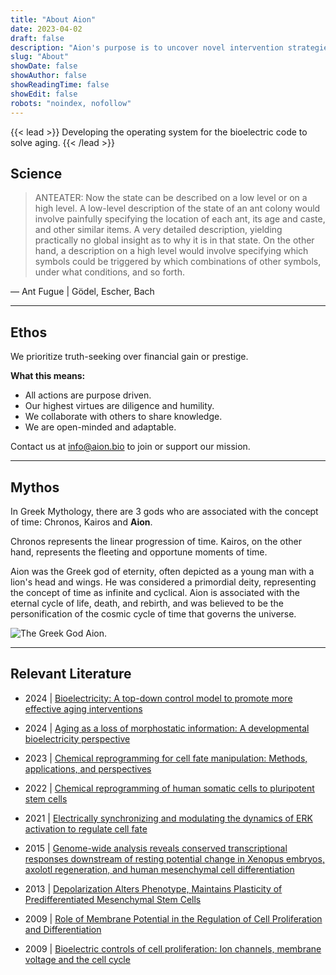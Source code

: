 ```yaml
---
title: "About Aion"
date: 2023-04-02
draft: false
description: "Aion's purpose is to uncover novel intervention strategies targeting aging."
slug: "About"
showDate: false
showAuthor: false
showReadingTime: false
showEdit: false
robots: "noindex, nofollow"
---
```

{{< lead >}}
Developing the operating system for the bioelectric code to solve aging. 
{{< /lead >}}

## Science
> ANTEATER: Now the state can be described on a low level or on a high level. A low-level description of the state of an ant colony would involve painfully specifying the location of each ant, its age and caste, and other similar items. A very detailed description, yielding practically no global insight as to why it is in that state. On the other hand, a description on a high level would involve specifying which symbols could be triggered by which combinations of other symbols, under what conditions, and so forth. 

— Ant Fugue | Gödel, Escher, Bach

---
## Ethos

We prioritize truth-seeking over financial gain or prestige. 

**What this means:**
- All actions are purpose driven.
- Our highest virtues are diligence and humility.
- We collaborate with others to share knowledge.
- We are open-minded and adaptable.

Contact us at [info@aion.bio](mailto:info@aion.bio) to join or support our mission.

---

## Mythos

In Greek Mythology, there are 3 gods who are associated with the concept of time: Chronos, Kairos and **Aion**.

Chronos represents the linear progression of time. Kairos, on the other hand, represents the fleeting and opportune moments of time. 

Aion was the Greek god of eternity, often depicted as a young man with a lion's head and wings. He was considered a primordial deity, representing the concept of time as infinite and cyclical. Aion is associated with the eternal cycle of life, death, and rebirth, and was believed to be the personification of the cosmic cycle of time that governs the universe.

![The Greek God Aion.](/img/aion.jpeg)

---
## Relevant Literature

- 2024 | [Bioelectricity: A top-down control model to promote more effective aging interventions](https://drive.google.com/file/d/13bCAZsQPSwiZvgVpCuxW28l4hnqQEu23/view?usp=sharing)

- 2024 | [Aging as a loss of morphostatic information: A developmental
bioelectricity perspective](https://drive.google.com/file/d/1-0KKGW4zt8ZRph84frEX-O_HaDTFz6RM/view?usp=sharing)

- 2023 | [Chemical reprogramming for cell fate manipulation:
Methods, applications, and perspectives](https://drive.google.com/file/d/1zfqD9Hi8XE82DCSXJVs01PFYjb2S6De5/view?usp=sharing)

- 2022 | [Chemical reprogramming of human somatic
cells to pluripotent stem cells](https://drive.google.com/file/d/1xtrr4LBPLZoOApBRwh8AIEIAsR2BFYYM/view?usp=sharing)

- 2021 | [Electrically synchronizing and modulating the
dynamics of ERK activation to regulate cell fate](https://drive.google.com/file/d/1l7q7tshFeUcBUW1xuF4Vzvhmqc3rFA06/view?usp=sharing)

- 2015 | [Genome-wide analysis reveals conserved transcriptional
responses downstream of resting potential change in
Xenopus embryos, axolotl regeneration, and human
mesenchymal cell differentiation](https://drive.google.com/file/d/1U3ZeNFyAR3tt3UzpMBN1n3o4Ul010JIz/view?usp=sharing)

- 2013 | [Depolarization Alters Phenotype, Maintains Plasticity
of Predifferentiated Mesenchymal Stem Cells](https://drive.google.com/file/d/1p0lHy6goaRzOYcu_LV3uyD8M68POLmF2/view?usp=sharing)

- 2009 | [Role of Membrane Potential in the Regulation of Cell
Proliferation and Differentiation](https://drive.google.com/file/d/1LsZl8Dp2NGjRKRl3le0aQ4vxDlWe3chN/view?usp=sharing)

- 2009 | [Bioelectric controls of cell proliferation:
Ion channels, membrane voltage and the cell cycle](https://drive.google.com/file/d/10taEm0InfZOwCc4nLNhhKt7QrLBLQehq/view?usp=sharing)
